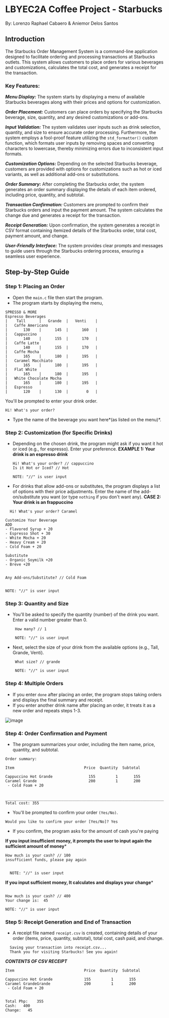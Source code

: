 # LBYEC2A Coffee Project - Starbucks
By: Lorenzo Raphael Cabaero & Aniemor Delos Santos

## Introduction
The Starbucks Order Management System is a command-line application designed to facilitate ordering and processing transactions at Starbucks outlets. This system allows customers to place orders for various beverages and customizations, calculates the total cost, and generates a receipt for the transaction.

### Key Features:

***Menu Display:*** The system starts by displaying a menu of available Starbucks beverages along with their prices and options for customization.

***Order Placement:*** Customers can place orders by specifying the Starbucks beverage, size, quantity, and any desired customizations or add-ons.

***Input Validation:*** The system validates user inputs such as drink selection, quantity, and size to ensure accurate order processing. Furthermore, the system employs a fool-proof feature utilizing the `std_formatter()` custom function, which formats user inputs by removing spaces and converting characters to lowercase, thereby minimizing errors due to inconsistent input formats.

***Customization Options:*** Depending on the selected Starbucks beverage, customers are provided with options for customizations such as hot or iced variants, as well as additional add-ons or substitutions.

***Order Summary:*** After completing the Starbucks order, the system generates an order summary displaying the details of each item ordered, including price, quantity, and subtotal.

***Transaction Confirmation:*** Customers are prompted to confirm their Starbucks orders and input the payment amount. The system calculates the change due and generates a receipt for the transaction.

***Receipt Generation:*** Upon confirmation, the system generates a receipt in CSV format containing itemized details of the Starbucks order, total cost, payment amount, and change.

***User-Friendly Interface:*** The system provides clear prompts and messages to guide users through the Starbucks ordering process, ensuring a seamless user experience.



## Step-by-Step Guide

### Step 1: Placing an Order

- Open the `main.c` file then start the program.
- The program starts by displaying the menu,
```
SPRESSO & MORE
Espresso Beverages                                                                |    Tall      |   Grande  |   Venti    |
|   Caffe Americano                                                               |       130    |      145  |      160   |
|   Cappuccino                                                                    |       140    |      155  |      170   |
|   Caffe Latte                                                                   |       140    |      155  |      170   |
|   Caffe Mocha                                                                   |       165    |      180  |      195   |
|   Caramel Macchiato                                                             |       165    |      180  |      195   |
|   Flat White                                                                    |       165    |      180  |      195   |
|   White Chocolate Mocha                                                         |       165    |      180  |      195   |
|   Espresso                                                                      |       120    |      130  |        0   |
```
You'll be prompted to enter your drink order.

```
Hi! What's your order?
```
- Type the name of the beverage you want here*(as listed on the menu)*.

### Step 2: Customization (for Specific Drinks)
- Depending on the chosen drink, the program might ask if you want it hot or iced (e.g., for espresso). Enter your preference.
**EXAMPLE 1: Your drink is an espresso drink**

  ```
  Hi! What's your order? // cappuccino
  Is it Hot or Iced? // Hot

  NOTE: "//" is user input
  ```

- For drinks that allow add-ons or substitutes, the program displays a list of options with their price adjustments. Enter the name of the add-on/substitute you want (or type `nothing` if you don't want any).
**CASE 2: Your drink is an frappuccino**

 ```
   Hi! What's your order? Caramel

Customize Your Beverage
ADD
 - Flavored Syrup + 20
 - Espresso Shot + 30
 - White Mocha + 20
 - Heavy Cream + 20
 - Cold Foam + 20

Substitute
 - Organic Soymilk +20
 - Breve +20


Any Add-ons/Substitute? // Cold Foam


 NOTE: "//" is user input
```

### Step 3: Quantity and Size

- You'll be asked to specify the quantity (number) of the drink you want. Enter a valid number greater than 0.
  
   ```
    How many? // 1

    NOTE: "//" is user input
    ```
- Next, select the size of your drink from the available options (e.g., Tall, Grande, Venti).
  
   ```
    What size? // grande
  
    NOTE: "//" is user input
   ```


### Step 4: Multiple Orders
- If you enter `done` after placing an order, the program stops taking orders and displays the final summary and receipt.
- If you enter another drink name after placing an order, it treats it as a new order and repeats steps 1-3.

![image](https://github.com/Anon-arch/lboec3a_Final_Project/assets/54138252/43f3ce71-defe-49c1-adc5-af7e8a77bee0)


### Step 4: Order Confirmation and Payment

- The program summarizes your order, including the item name, price, quantity, and subtotal.
```
Order summary:

Item                               Price  Quantity  Subtotal

Cappuccino Hot Grande                155         1       155
Caramel Grande                       200         1       200
 - Cold Foam + 20

 __________________________________________________________________________________
Total cost: 355

```
- You'll be prompted to confirm your order `(Yes/No)`.

`Would you like to confirm your order [Yes/No]? Yes`

- If you confirm, the program asks for the amount of cash you're paying
  
**If you input insufficient money, it prompts the user to input again the sufficient amount of money***
```
How much is your cash? // 100
insufficient funds, please pay again


  NOTE: "//" is user input
```
**If you input sufficient money, It calculates and displays your change***
```

How much is your cash? // 400
Your change is:  45

NOTE: "//" is user input
```


### Step 5: Receipt Generation and End of Transaction
- A receipt file named `receipt.csv` is created, containing details of your order (items, price, quantity, subtotal), total cost, cash paid, and change.
```
  Saving your transaction into receipt.csv...
  Thank you for visiting Starbucks! See you again!
```

***CONTENTS OF CSV RECEIPT***
```
Item                               Price  Quantity  Subtotal

Cappuccino Hot Grande              155         1       155   
Caramel GrandeGrande               200         1       200   
 - Cold Foam + 20


Total Php:    355
Cash:   400
Change:   45
```

